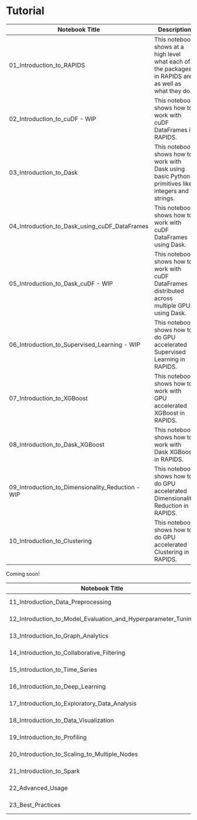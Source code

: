 # Tutorial


| Notebook Title | Description |
|----------------|----------------|
| 01_Introduction_to_RAPIDS  | This notebook shows at a high level what each of the packages in RAPIDS are as well as what they do. |
| 02_Introduction_to_cuDF - WIP  | This notebook shows how to work with cuDF DataFrames in RAPIDS. |
| 03_Introduction_to_Dask  | This notebook shows how to work with Dask using basic Python primitives like integers and strings. |
| 04_Introduction_to_Dask_using_cuDF_DataFrames  | This notebook shows how to work with cuDF DataFrames using Dask. |
| 05_Introduction_to_Dask_cuDF - WIP  | This notebook shows how to work with cuDF DataFrames distributed across multiple GPUs using Dask. |
| 06_Introduction_to_Supervised_Learning - WIP  | This notebook shows how to do GPU accelerated Supervised Learning in RAPIDS. |
| 07_Introduction_to_XGBoost  | This notebook shows how to work with GPU accelerated XGBoost in RAPIDS. |
| 08_Introduction_to_Dask_XGBoost  | This notebook shows how to work with Dask XGBoost in RAPIDS. |
| 09_Introduction_to_Dimensionality_Reduction - WIP  | This notebook shows how to do GPU accelerated Dimensionality Reduction in RAPIDS. |
| 10_Introduction_to_Clustering  | This notebook shows how to do GPU accelerated Clustering in RAPIDS. |

Coming soon!

| Notebook Title | Description |
|----------------|-------------|
| 11_Introduction_Data_Preprocessing  | To be edited. |
| 12_Introduction_to_Model_Evaluation_and_Hyperparameter_Tuning  | To be edited. |
| 13_Introduction_to_Graph_Analytics  | To be edited. |
| 14_Introduction_to_Collaborative_Filtering  | To be edited. |
| 15_Introduction_to_Time_Series  | To be edited. |
| 16_Introduction_to_Deep_Learning  | To be edited. |
| 17_Introduction_to_Exploratory_Data_Analysis  | To be edited. |
| 18_Introduction_to_Data_Visualization  | To be edited. |
| 19_Introduction_to_Profiling  | To be edited. |
| 20_Introduction_to_Scaling_to_Multiple_Nodes  | To be edited. |
| 21_Introduction_to_Spark  | To be edited. |
| 22_Advanced_Usage  | To be edited. |
| 23_Best_Practices  | To be edited. |
